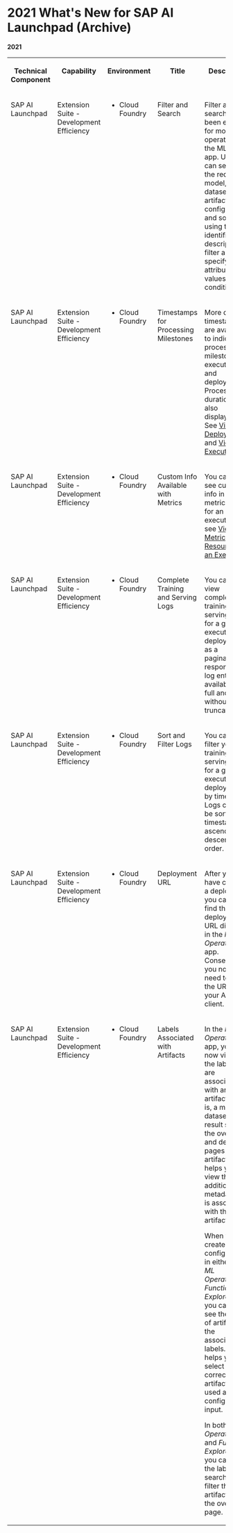 <!-- loioaeb66664fc564d85a634ad0994ec6547 -->

# 2021 What's New for SAP AI Launchpad \(Archive\)





**2021**


<table>
<tr>
<th valign="top">

Technical Component



</th>
<th valign="top">

Capability



</th>
<th valign="top">

Environment



</th>
<th valign="top">

Title



</th>
<th valign="top">

Description



</th>
<th valign="top">

Action



</th>
<th valign="top">

Type



</th>
<th valign="top">

Available as of



</th>
</tr>
<tr>
<td valign="top">

 SAP AI Launchpad 



</td>
<td valign="top">

Extension Suite - Development Efficiency



</td>
<td valign="top">

-   Cloud Foundry



</td>
<td valign="top">

Filter and Search



</td>
<td valign="top">

Filter and search have been enabled for more operations in the ML Ops app. Users can search for the required model, dataset, artifact, configuration, and so on using the identifier or description, or filter a list by specifying attribute values or conditions.



</td>
<td valign="top">

Info only



</td>
<td valign="top">

Changed



</td>
<td valign="top">

2021-12-16



</td>
</tr>
<tr>
<td valign="top">

 SAP AI Launchpad 



</td>
<td valign="top">

Extension Suite - Development Efficiency



</td>
<td valign="top">

-   Cloud Foundry



</td>
<td valign="top">

Timestamps for Processing Milestones



</td>
<td valign="top">

More detailed timestamps are available to indicated processing milestones for executions and deployments. Process duration is also displayed. See [View a Deployment](view-a-deployment-d6f793e.md) and [View an Execution](view-an-execution-33bae6d.md).



</td>
<td valign="top">

Info only



</td>
<td valign="top">

New



</td>
<td valign="top">

2021-12-16



</td>
</tr>
<tr>
<td valign="top">

 SAP AI Launchpad 



</td>
<td valign="top">

Extension Suite - Development Efficiency



</td>
<td valign="top">

-   Cloud Foundry



</td>
<td valign="top">

Custom Info Available with Metrics



</td>
<td valign="top">

You can now see custom info in the metrics tab for an execution, see [View the Metric Resource for an Execution](view-the-metric-resource-for-an-execution-d85dd44.md).



</td>
<td valign="top">

Info only



</td>
<td valign="top">

New



</td>
<td valign="top">

2021-12-16



</td>
</tr>
<tr>
<td valign="top">

 SAP AI Launchpad 



</td>
<td valign="top">

Extension Suite - Development Efficiency



</td>
<td valign="top">

-   Cloud Foundry



</td>
<td valign="top">

Complete Training and Serving Logs



</td>
<td valign="top">

You can now view complete training and serving logs for a given execution or deployment as a paginated response. The log entries are available in full and without truncation.



</td>
<td valign="top">

Info only



</td>
<td valign="top">

New



</td>
<td valign="top">

2021-11-27



</td>
</tr>
<tr>
<td valign="top">

 SAP AI Launchpad 



</td>
<td valign="top">

Extension Suite - Development Efficiency



</td>
<td valign="top">

-   Cloud Foundry



</td>
<td valign="top">

Sort and Filter Logs



</td>
<td valign="top">

You can now filter your training and serving logs for a given execution or deployment by timestamp. Logs can also be sorted by timestamp in ascending or descending order.



</td>
<td valign="top">

Info only



</td>
<td valign="top">

New



</td>
<td valign="top">

2021-11-27



</td>
</tr>
<tr>
<td valign="top">

 SAP AI Launchpad 



</td>
<td valign="top">

Extension Suite - Development Efficiency



</td>
<td valign="top">

-   Cloud Foundry



</td>
<td valign="top">

Deployment URL



</td>
<td valign="top">

After you have created a deployment, you can now find the deployment URL directly in the *ML Operations* app. Consequently, you no longer need to fetch the URL from your API client.



</td>
<td valign="top">

Info only



</td>
<td valign="top">

Changed



</td>
<td valign="top">

2021-10-30



</td>
</tr>
<tr>
<td valign="top">

 SAP AI Launchpad 



</td>
<td valign="top">

Extension Suite - Development Efficiency



</td>
<td valign="top">

-   Cloud Foundry



</td>
<td valign="top">

Labels Associated with Artifacts



</td>
<td valign="top">

In the *ML Operations* app, you can now view all the labels that are associated with an artifact \(that is, a model, dataset, or result set\) on the overview and details pages for the artifact. This helps you to view the additional metadata that is associated with the artifact.

When you create a configuration in either the *ML Operations* or *Functions Explorer* app, you can now see the type of artifact and the associated labels. This helps you to select the correct artifact to be used as the configuration input.

In both the *ML Operations* and *Functions Explorer* apps, you can use the label to search and filter the artifacts on the overview page.



</td>
<td valign="top">

Info only



</td>
<td valign="top">

Changed



</td>
<td valign="top">

2021-10-30



</td>
</tr>
</table>

